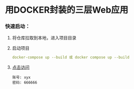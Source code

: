 # 用DOCKER封装的三层Web应用

### 快速启动：

1. 将仓库拉取到本地，进入项目目录

2. 启动项目
   
   ````yml
   docker-compose up --build 或 docker compose up --build
   ````

3. [点击访问](http://localhost:3000/#/login)

   ````
   账号: xyx
   密码: 666666
   ````





